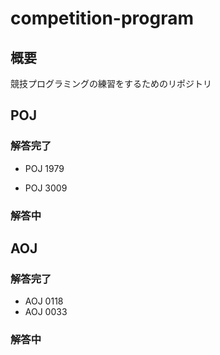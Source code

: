 # competition-program



## 概要



競技プログラミングの練習をするためのリポジトリ



## POJ



### 解答完了

 * POJ 1979

 * POJ 3009

### 解答中



## AOJ



### 解答完了

 * AOJ 0118
 * AOJ 0033

### 解答中
